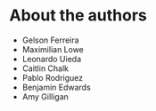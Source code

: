 # About the authors

* Gelson Ferreira
* Maximilian Lowe
* Leonardo Uieda
* Caitlin Chalk
* Pablo Rodriguez
* Benjamin Edwards
* Amy Gilligan